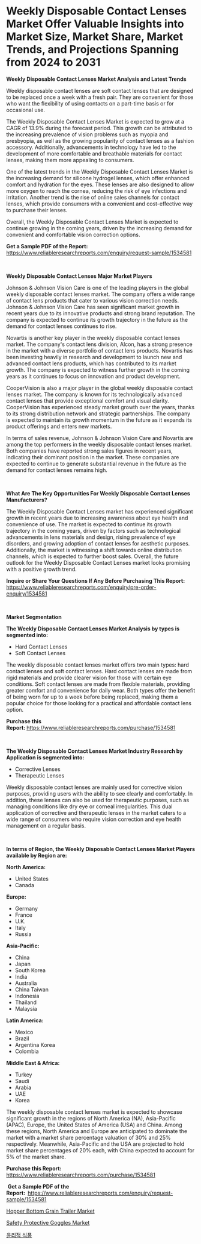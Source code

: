 <p><h1>Weekly Disposable Contact Lenses Market Offer Valuable Insights into Market Size, Market Share, Market Trends, and Projections Spanning from 2024 to 2031</h1></p><p><strong>Weekly Disposable Contact Lenses Market Analysis and Latest Trends</strong></p>
<p><p>Weekly disposable contact lenses are soft contact lenses that are designed to be replaced once a week with a fresh pair. They are convenient for those who want the flexibility of using contacts on a part-time basis or for occasional use.</p><p>The Weekly Disposable Contact Lenses Market is expected to grow at a CAGR of 13.9% during the forecast period. This growth can be attributed to the increasing prevalence of vision problems such as myopia and presbyopia, as well as the growing popularity of contact lenses as a fashion accessory. Additionally, advancements in technology have led to the development of more comfortable and breathable materials for contact lenses, making them more appealing to consumers.</p><p>One of the latest trends in the Weekly Disposable Contact Lenses Market is the increasing demand for silicone hydrogel lenses, which offer enhanced comfort and hydration for the eyes. These lenses are also designed to allow more oxygen to reach the cornea, reducing the risk of eye infections and irritation. Another trend is the rise of online sales channels for contact lenses, which provide consumers with a convenient and cost-effective way to purchase their lenses.</p><p>Overall, the Weekly Disposable Contact Lenses Market is expected to continue growing in the coming years, driven by the increasing demand for convenient and comfortable vision correction options.</p></p>
<p><strong>Get a Sample PDF of the Report:&nbsp;</strong> <a href="https://www.reliableresearchreports.com/enquiry/request-sample/1534581">https://www.reliableresearchreports.com/enquiry/request-sample/1534581</a></p>
<p>&nbsp;</p>
<p><strong>Weekly Disposable Contact Lenses Major Market Players</strong></p>
<p><p>Johnson & Johnson Vision Care is one of the leading players in the global weekly disposable contact lenses market. The company offers a wide range of contact lens products that cater to various vision correction needs. Johnson & Johnson Vision Care has seen significant market growth in recent years due to its innovative products and strong brand reputation. The company is expected to continue its growth trajectory in the future as the demand for contact lenses continues to rise.</p><p>Novartis is another key player in the weekly disposable contact lenses market. The company's contact lens division, Alcon, has a strong presence in the market with a diverse portfolio of contact lens products. Novartis has been investing heavily in research and development to launch new and advanced contact lens products, which has contributed to its market growth. The company is expected to witness further growth in the coming years as it continues to focus on innovation and product development.</p><p>CooperVision is also a major player in the global weekly disposable contact lenses market. The company is known for its technologically advanced contact lenses that provide exceptional comfort and visual clarity. CooperVision has experienced steady market growth over the years, thanks to its strong distribution network and strategic partnerships. The company is expected to maintain its growth momentum in the future as it expands its product offerings and enters new markets.</p><p>In terms of sales revenue, Johnson & Johnson Vision Care and Novartis are among the top performers in the weekly disposable contact lenses market. Both companies have reported strong sales figures in recent years, indicating their dominant position in the market. These companies are expected to continue to generate substantial revenue in the future as the demand for contact lenses remains high.</p></p>
<p>&nbsp;</p>
<p><strong>What Are The Key Opportunities For Weekly Disposable Contact Lenses Manufacturers?</strong></p>
<p><p>The Weekly Disposable Contact Lenses market has experienced significant growth in recent years due to increasing awareness about eye health and convenience of use. The market is expected to continue its growth trajectory in the coming years, driven by factors such as technological advancements in lens materials and design, rising prevalence of eye disorders, and growing adoption of contact lenses for aesthetic purposes. Additionally, the market is witnessing a shift towards online distribution channels, which is expected to further boost sales. Overall, the future outlook for the Weekly Disposable Contact Lenses market looks promising with a positive growth trend.</p></p>
<p><strong>Inquire or Share Your Questions If Any Before Purchasing This Report:</strong> <a href="https://www.reliableresearchreports.com/enquiry/pre-order-enquiry/1534581">https://www.reliableresearchreports.com/enquiry/pre-order-enquiry/1534581</a></p>
<p>&nbsp;</p>
<p><strong>Market Segmentation</strong></p>
<p><strong>The Weekly Disposable Contact Lenses Market Analysis by types is segmented into:</strong></p>
<p><ul><li>Hard Contact Lenses</li><li>Soft Contact Lenses</li></ul></p>
<p><p>The weekly disposable contact lenses market offers two main types: hard contact lenses and soft contact lenses. Hard contact lenses are made from rigid materials and provide clearer vision for those with certain eye conditions. Soft contact lenses are made from flexible materials, providing greater comfort and convenience for daily wear. Both types offer the benefit of being worn for up to a week before being replaced, making them a popular choice for those looking for a practical and affordable contact lens option.</p></p>
<p><strong>Purchase this Report:&nbsp;</strong><a href="https://www.reliableresearchreports.com/purchase/1534581">https://www.reliableresearchreports.com/purchase/1534581</a></p>
<p>&nbsp;</p>
<p><strong>The Weekly Disposable Contact Lenses Market Industry Research by Application is segmented into:</strong></p>
<p><ul><li>Corrective Lenses</li><li>Therapeutic Lenses</li></ul></p>
<p><p>Weekly disposable contact lenses are mainly used for corrective vision purposes, providing users with the ability to see clearly and comfortably. In addition, these lenses can also be used for therapeutic purposes, such as managing conditions like dry eye or corneal irregularities. This dual application of corrective and therapeutic lenses in the market caters to a wide range of consumers who require vision correction and eye health management on a regular basis.</p></p>
<p>&nbsp;</p>
<p><strong>In terms of Region, the Weekly Disposable Contact Lenses Market Players available by Region are:</strong></p>
<p>
    <p> <strong> North America: </strong>
        <ul>
            <li>United States</li>
            <li>Canada</li>
        </ul>
        </p> 
    <p> <strong> Europe: </strong>
        <ul>
            <li>Germany</li>
            <li>France</li>
            <li>U.K.</li>
            <li>Italy</li>
            <li>Russia</li>
        </ul>
        </p> 
    <p> <strong> Asia-Pacific: </strong>
        <ul>
            <li>China</li>
            <li>Japan</li>
            <li>South Korea</li>
            <li>India</li>
            <li>Australia</li>
            <li>China Taiwan</li>
            <li>Indonesia</li>
            <li>Thailand</li>
            <li>Malaysia</li>
        </ul>
        </p> 
    <p> <strong> Latin America: </strong>
        <ul>
            <li>Mexico</li>
            <li>Brazil</li>
            <li>Argentina Korea</li>
            <li>Colombia</li>
        </ul>
        </p> 
    <p> <strong> Middle East & Africa: </strong>
        <ul>
            <li>Turkey</li>
            <li>Saudi</li>
            <li>Arabia</li>
            <li>UAE</li>
            <li>Korea</li>
        </ul>
    </p>
    </p>
<p><p>The weekly disposable contact lenses market is expected to showcase significant growth in the regions of North America (NA), Asia-Pacific (APAC), Europe, the United States of America (USA) and China. Among these regions, North America and Europe are anticipated to dominate the market with a market share percentage valuation of 30% and 25% respectively. Meanwhile, Asia-Pacific and the USA are projected to hold market share percentages of 20% each, with China expected to account for 5% of the market share.</p></p>
<p><strong>Purchase this Report: </strong><a href="https://www.reliableresearchreports.com/purchase/1534581">https://www.reliableresearchreports.com/purchase/1534581</a></p>
<p>&nbsp;<strong>Get a Sample PDF of the Report:&nbsp;&nbsp;</strong><a href="https://www.reliableresearchreports.com/enquiry/request-sample/1534581">https://www.reliableresearchreports.com/enquiry/request-sample/1534581</a></p>
<p><strong></strong></p>
<p><p><a href="https://cat-emmental-94b.notion.site/Hopper-Bottom-Grain-Trailer-Market-with-the-goal-of-estimating-the-market-size-and-future-growth-pot-b14a15b0e9d742a3821a2c672a2852f8">Hopper Bottom Grain Trailer Market</a></p><p><a href="https://github.com/nicholepatriciadoylenwnrjr0/Market-Research-Report-List-1/blob/main/safety-protective-goggles-market.md">Safety Protective Goggles Market</a></p><p><a href="https://medium.com/@sybleferry/%EC%9C%A4%EB%A6%AC%EC%A0%81%EC%9D%B8-%EC%8B%9D%ED%92%88-%EC%8B%9C%EC%9E%A5-2031%EB%85%84%EA%B9%8C%EC%A7%80%EC%9D%98-%EC%B6%94%EC%9D%B4-%EC%98%88%EC%B8%A1-%EB%B0%8F-%EA%B2%BD%EC%9F%81-%EB%B6%84%EC%84%9D-c2a5cfff5688">윤리적 식품</a></p></p>